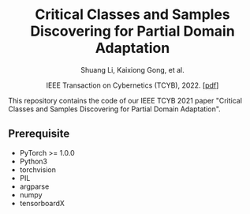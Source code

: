 <div align="center">
 
# Critical Classes and Samples Discovering for Partial Domain Adaptation

Shuang Li, Kaixiong Gong, et al.

IEEE Transaction on Cybernetics (TCYB), 2022.  [[pdf](https://scholar.google.com/citations?view_op=view_citation&hl=zh-CN&user=kBVshUUAAAAJ&citation_for_view=kBVshUUAAAAJ:Se3iqnhoufwC)]
 
</div>
 
This repository contains the code of our IEEE TCYB 2021 paper "Critical Classes and Samples Discovering for Partial Domain Adaptation".

## Prerequisite

- PyTorch >= 1.0.0
- Python3
- torchvision
- PIL
- argparse
- numpy
- tensorboardX
